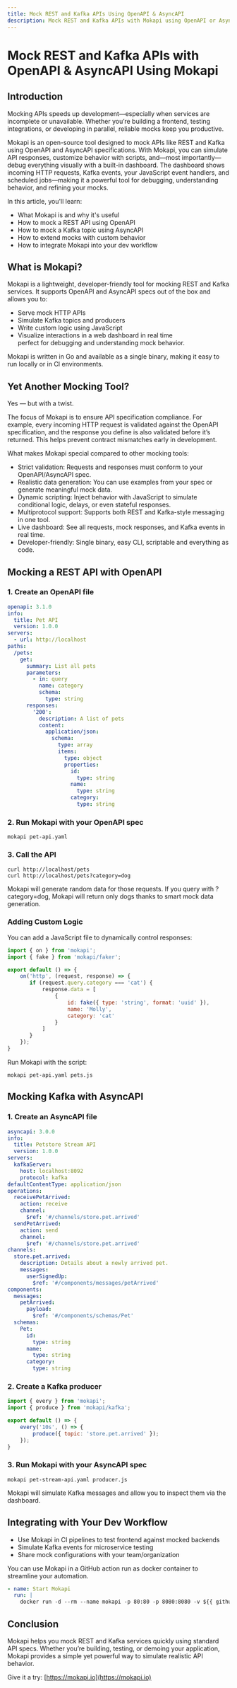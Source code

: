 ```yaml
---
title: Mock REST and Kafka APIs Using OpenAPI & AsyncAPI
description: Mock REST and Kafka APIs with Mokapi using OpenAPI or AsyncAPI. Simulate real world scenario using JavaScript — all in a single tool.
---
```


# Mock REST and Kafka APIs with OpenAPI & AsyncAPI Using Mokapi

## Introduction

Mocking APIs speeds up development—especially when services are incomplete or unavailable. Whether you’re building a 
frontend, testing integrations, or developing in parallel, reliable mocks keep you productive.

Mokapi is an open-source tool designed to mock APIs like REST and Kafka using OpenAPI and AsyncAPI specifications.
With Mokapi, you can simulate API responses, customize behavior with scripts, and—most importantly—debug everything 
visually with a built-in dashboard.
The dashboard shows incoming HTTP requests, Kafka events, your JavaScript event handlers, and scheduled jobs—making it 
a powerful tool for debugging, understanding behavior, and refining your mocks.

In this article, you'll learn:
- What Mokapi is and why it's useful 
- How to mock a REST API using OpenAPI 
- How to mock a Kafka topic using AsyncAPI 
- How to extend mocks with custom behavior 
- How to integrate Mokapi into your dev workflow

## What is Mokapi?

Mokapi is a lightweight, developer-friendly tool for mocking REST and Kafka services. It supports OpenAPI and AsyncAPI 
specs out of the box and allows you to:
- Serve mock HTTP APIs
- Simulate Kafka topics and producers
- Write custom logic using JavaScript
- Visualize interactions in a web dashboard in real time\
  perfect for debugging and understanding mock behavior.

Mokapi is written in Go and available as a single binary, making it easy to run locally or in CI environments.

## Yet Another Mocking Tool?

Yes — but with a twist.

The focus of Mokapi is to ensure API specification compliance. For example, every incoming HTTP request is validated against the OpenAPI specification, and the response you define is also validated before it’s returned. This helps prevent contract mismatches early in development.

What makes Mokapi special compared to other mocking tools:
- Strict validation: Requests and responses must conform to your OpenAPI/AsyncAPI spec.
- Realistic data generation: You can use examples from your spec or generate meaningful mock data.
- Dynamic scripting: Inject behavior with JavaScript to simulate conditional logic, delays, or even stateful responses.
- Multiprotocol support: Supports both REST and Kafka-style messaging in one tool. 
- Live dashboard: See all requests, mock responses, and Kafka events in real time. 
- Developer-friendly: Single binary, easy CLI, scriptable and everything as code.

## Mocking a REST API with OpenAPI

### 1. Create an OpenAPI file

```yaml
openapi: 3.1.0
info:
  title: Pet API
  version: 1.0.0
servers:
  - url: http://localhost
paths:
  /pets:
    get:
      summary: List all pets
      parameters:
        - in: query
          name: category
          schema:
            type: string
      responses:
        '200':
          description: A list of pets
          content:
            application/json:
              schema:
                type: array
                items:
                  type: object
                  properties:
                    id:
                      type: string
                    name:
                      type: string
                    category:
                      type: string
```

### 2. Run Mokapi with your OpenAPI spec

```shell
mokapi pet-api.yaml
```

### 3. Call the API

```shell
curl http://localhost/pets
curl http://localhost/pets?category=dog
```

Mokapi will generate random data for those requests. If you query with ?category=dog, Mokapi will return only dogs 
thanks to smart mock data generation.

### Adding Custom Logic

You can add a JavaScript file to dynamically control responses:

```javascript
import { on } from 'mokapi';
import { fake } from 'mokapi/faker';

export default () => {
    on('http', (request, response) => {
       if (request.query.category === 'cat') {
           response.data = [
               {
                   id: fake({ type: 'string', format: 'uuid' }),
                   name: 'Molly',
                   category: 'cat'
               }
           ]
       } 
    });
}
```

Run Mokapi with the script:
```shell
mokapi pet-api.yaml pets.js
```

## Mocking Kafka with AsyncAPI

### 1. Create an AsyncAPI file

```yaml
asyncapi: 3.0.0
info:
  title: Petstore Stream API
  version: 1.0.0
servers:
  kafkaServer:
    host: localhost:8092
    protocol: kafka
defaultContentType: application/json
operations:
  receivePetArrived:
    action: receive
    channel:
      $ref: '#/channels/store.pet.arrived'
  sendPetArrived:
    action: send
    channel:
      $ref: '#/channels/store.pet.arrived'
channels:
  store.pet.arrived:
    description: Details about a newly arrived pet.
    messages:
      userSignedUp:
        $ref: '#/components/messages/petArrived'
components:
  messages:
    petArrived:
      payload:
        $ref: '#/components/schemas/Pet'
  schemas:
    Pet:
      id:
        type: string
      name:
        type: string
      category:
        type: string
```

### 2. Create a Kafka producer

```javascript
import { every } from 'mokapi';
import { produce } from 'mokapi/kafka';

export default () => {
    every('10s', () => {
        produce({ topic: 'store.pet.arrived' });
    });
}
```

### 3. Run Mokapi with your AsyncAPI spec

```shell
mokapi pet-stream-api.yaml producer.js
```

Mokapi will simulate Kafka messages and allow you to inspect them via the dashboard.

## Integrating with Your Dev Workflow

- Use Mokapi in CI pipelines to test frontend against mocked backends
- Simulate Kafka events for microservice testing
- Share mock configurations with your team/organization

You can use Mokapi in a GitHub action run as docker container to streamline your automation.

```yaml
- name: Start Mokapi
  run: |
    docker run -d --rm --name mokapi -p 80:80 -p 8080:8080 -v ${{ github.workspace }}/mocks:/mocks mokapi/mokapi:latest /mocks
```

## Conclusion

Mokapi helps you mock REST and Kafka services quickly using standard API specs. Whether you’re building, testing, 
or demoing your application, Mokapi provides a simple yet powerful way to simulate realistic API behavior.

Give it a try: [https://mokapi.io](https://mokapi.io)